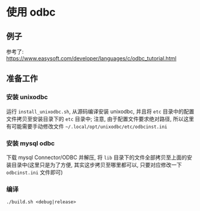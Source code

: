 # 使用 odbc

## 例子
参考了: https://www.easysoft.com/developer/languages/c/odbc_tutorial.html

## 准备工作

### 安装 unixodbc
运行 `install_unixodbc.sh`, 从源码编译安装 unixodbc, 并且将 `etc` 目录中的配置文件拷贝至安装目录下的 `etc` 目录中; 注意, 由于配置文件要求绝对路径, 所以这里有可能需要手动修改文件 `~/.local/opt/unixodbc/etc/odbcinst.ini`

### 安装 mysql odbc
下载 mysql Connector/ODBC 并解压, 将 `lib` 目录下的文件全部拷贝至上面的安装目录中(这里只是为了方便, 其实这步拷贝至哪里都可以, 只要对应修改一下 `odbcinst.ini` 文件即可)

### 编译
`./build.sh <debug|release>`
